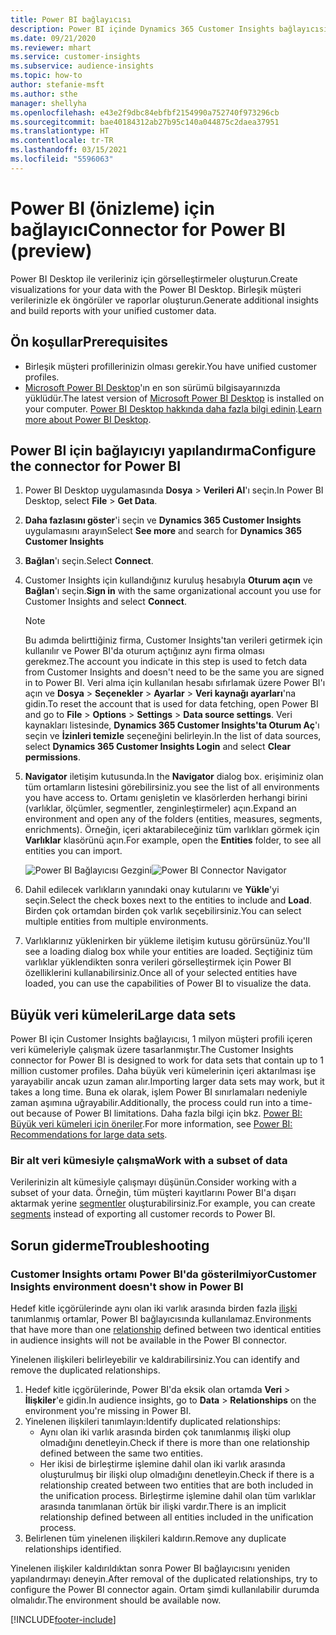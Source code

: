 ```yaml
---
title: Power BI bağlayıcısı
description: Power BI içinde Dynamics 365 Customer Insights bağlayıcısının nasıl kullanıldığını öğrenin.
ms.date: 09/21/2020
ms.reviewer: mhart
ms.service: customer-insights
ms.subservice: audience-insights
ms.topic: how-to
author: stefanie-msft
ms.author: sthe
manager: shellyha
ms.openlocfilehash: e43e2f9dbc84ebfbf2154990a752740f973296cb
ms.sourcegitcommit: bae40184312ab27b95c140a044875c2daea37951
ms.translationtype: HT
ms.contentlocale: tr-TR
ms.lasthandoff: 03/15/2021
ms.locfileid: "5596063"
---
```

# <a name="connector-for-power-bi-preview"></a><span data-ttu-id="d8abf-103">Power BI (önizleme) için bağlayıcı</span><span class="sxs-lookup"><span data-stu-id="d8abf-103">Connector for Power BI (preview)</span></span>

<span data-ttu-id="d8abf-104">Power BI Desktop ile verileriniz için görselleştirmeler oluşturun.</span><span class="sxs-lookup"><span data-stu-id="d8abf-104">Create visualizations for your data with the Power BI Desktop.</span></span> <span data-ttu-id="d8abf-105">Birleşik müşteri verilerinizle ek öngörüler ve raporlar oluşturun.</span><span class="sxs-lookup"><span data-stu-id="d8abf-105">Generate additional insights and build reports with your unified customer data.</span></span>

## <a name="prerequisites"></a><span data-ttu-id="d8abf-106">Ön koşullar</span><span class="sxs-lookup"><span data-stu-id="d8abf-106">Prerequisites</span></span>

- <span data-ttu-id="d8abf-107">Birleşik müşteri profillerinizin olması gerekir.</span><span class="sxs-lookup"><span data-stu-id="d8abf-107">You have unified customer profiles.</span></span>
- <span data-ttu-id="d8abf-108">[Microsoft Power BI Desktop](https://powerbi.microsoft.com/desktop/)'ın en son sürümü bilgisayarınızda yüklüdür.</span><span class="sxs-lookup"><span data-stu-id="d8abf-108">The latest version of [Microsoft Power BI Desktop](https://powerbi.microsoft.com/desktop/) is installed on your computer.</span></span> <span data-ttu-id="d8abf-109">[Power BI Desktop hakkında daha fazla bilgi edinin](/power-bi/desktop-what-is-desktop).</span><span class="sxs-lookup"><span data-stu-id="d8abf-109">[Learn more about Power BI Desktop](/power-bi/desktop-what-is-desktop).</span></span>

## <a name="configure-the-connector-for-power-bi"></a><span data-ttu-id="d8abf-110">Power BI için bağlayıcıyı yapılandırma</span><span class="sxs-lookup"><span data-stu-id="d8abf-110">Configure the connector for Power BI</span></span>

1. <span data-ttu-id="d8abf-111">Power BI Desktop uygulamasında **Dosya** > **Verileri Al**'ı seçin.</span><span class="sxs-lookup"><span data-stu-id="d8abf-111">In Power BI Desktop, select **File** > **Get Data**.</span></span>

1. <span data-ttu-id="d8abf-112">**Daha fazlasını göster**'i seçin ve **Dynamics 365 Customer Insights** uygulamasını arayın</span><span class="sxs-lookup"><span data-stu-id="d8abf-112">Select **See more** and search for **Dynamics 365 Customer Insights**</span></span>

1. <span data-ttu-id="d8abf-113">**Bağlan**'ı seçin.</span><span class="sxs-lookup"><span data-stu-id="d8abf-113">Select **Connect**.</span></span>

1. <span data-ttu-id="d8abf-114">Customer Insights için kullandığınız kuruluş hesabıyla **Oturum açın** ve **Bağlan**'ı seçin.</span><span class="sxs-lookup"><span data-stu-id="d8abf-114">**Sign in** with the same organizational account you use for Customer Insights and select **Connect**.</span></span>
   > [!NOTE]
   > <span data-ttu-id="d8abf-115">Bu adımda belirttiğiniz firma, Customer Insights'tan verileri getirmek için kullanılır ve Power BI'da oturum açtığınız aynı firma olması gerekmez.</span><span class="sxs-lookup"><span data-stu-id="d8abf-115">The account you indicate in this step is used to fetch data from Customer Insights and doesn't need to be the same you are signed in to Power BI.</span></span> <span data-ttu-id="d8abf-116">Veri alma için kullanılan hesabı sıfırlamak üzere Power BI'ı açın ve **Dosya** > **Seçenekler** > **Ayarlar** > **Veri kaynağı ayarları**'na gidin.</span><span class="sxs-lookup"><span data-stu-id="d8abf-116">To reset the account that is used for data fetching, open Power BI and go to **File** > **Options** > **Settings** > **Data source settings**.</span></span> <span data-ttu-id="d8abf-117">Veri kaynakları listesinde, **Dynamics 365 Customer Insights'ta Oturum Aç**'ı seçin ve **İzinleri temizle** seçeneğini belirleyin.</span><span class="sxs-lookup"><span data-stu-id="d8abf-117">In the list of data sources, select **Dynamics 365 Customer Insights Login** and select **Clear permissions**.</span></span>  

1. <span data-ttu-id="d8abf-118">**Navigator** iletişim kutusunda.</span><span class="sxs-lookup"><span data-stu-id="d8abf-118">In the **Navigator** dialog box.</span></span> <span data-ttu-id="d8abf-119">erişiminiz olan tüm ortamların listesini görebilirsiniz.</span><span class="sxs-lookup"><span data-stu-id="d8abf-119">you see the list of all environments you have access to.</span></span> <span data-ttu-id="d8abf-120">Ortamı genişletin ve klasörlerden herhangi birini (varlıklar, ölçümler, segmentler, zenginleştirmeler) açın.</span><span class="sxs-lookup"><span data-stu-id="d8abf-120">Expand an environment and open any of the folders (entities, measures, segments, enrichments).</span></span> <span data-ttu-id="d8abf-121">Örneğin, içeri aktarabileceğiniz tüm varlıkları görmek için **Varlıklar** klasörünü açın.</span><span class="sxs-lookup"><span data-stu-id="d8abf-121">For example, open the **Entities** folder, to see all entities you can import.</span></span>

   <span data-ttu-id="d8abf-122">![Power BI Bağlayıcısı Gezgini](media/power-bi-navigator.png "Power BI Bağlayıcısı Gezgini")</span><span class="sxs-lookup"><span data-stu-id="d8abf-122">![Power BI Connector Navigator](media/power-bi-navigator.png "Power BI Connector Navigator")</span></span>

1. <span data-ttu-id="d8abf-123">Dahil edilecek varlıkların yanındaki onay kutularını ve **Yükle**'yi seçin.</span><span class="sxs-lookup"><span data-stu-id="d8abf-123">Select the check boxes next to the entities to include and **Load**.</span></span> <span data-ttu-id="d8abf-124">Birden çok ortamdan birden çok varlık seçebilirsiniz.</span><span class="sxs-lookup"><span data-stu-id="d8abf-124">You can select multiple entities from multiple environments.</span></span>

1. <span data-ttu-id="d8abf-125">Varlıklarınız yüklenirken bir yükleme iletişim kutusu görürsünüz.</span><span class="sxs-lookup"><span data-stu-id="d8abf-125">You'll see a loading dialog box while your entities are loaded.</span></span> <span data-ttu-id="d8abf-126">Seçtiğiniz tüm varlıklar yüklendikten sonra verileri görselleştirmek için Power BI özelliklerini kullanabilirsiniz.</span><span class="sxs-lookup"><span data-stu-id="d8abf-126">Once all of your selected entities have loaded, you can use the capabilities of Power BI to visualize the data.</span></span>

## <a name="large-data-sets"></a><span data-ttu-id="d8abf-127">Büyük veri kümeleri</span><span class="sxs-lookup"><span data-stu-id="d8abf-127">Large data sets</span></span>

<span data-ttu-id="d8abf-128">Power BI için Customer Insights bağlayıcısı, 1 milyon müşteri profili içeren veri kümeleriyle çalışmak üzere tasarlanmıştır.</span><span class="sxs-lookup"><span data-stu-id="d8abf-128">The Customer Insights connector for Power BI is designed to work for data sets that contain up to 1 million customer profiles.</span></span> <span data-ttu-id="d8abf-129">Daha büyük veri kümelerinin içeri aktarılması işe yarayabilir ancak uzun zaman alır.</span><span class="sxs-lookup"><span data-stu-id="d8abf-129">Importing larger data sets may work, but it takes a long time.</span></span> <span data-ttu-id="d8abf-130">Buna ek olarak, işlem Power BI sınırlamaları nedeniyle zaman aşımına uğrayabilir.</span><span class="sxs-lookup"><span data-stu-id="d8abf-130">Additionally, the process could run into a time-out because of Power BI limitations.</span></span> <span data-ttu-id="d8abf-131">Daha fazla bilgi için bkz. [Power BI: Büyük veri kümeleri için öneriler](/power-bi/admin/service-premium-what-is#large-datasets).</span><span class="sxs-lookup"><span data-stu-id="d8abf-131">For more information, see [Power BI: Recommendations for large data sets](/power-bi/admin/service-premium-what-is#large-datasets).</span></span> 

### <a name="work-with-a-subset-of-data"></a><span data-ttu-id="d8abf-132">Bir alt veri kümesiyle çalışma</span><span class="sxs-lookup"><span data-stu-id="d8abf-132">Work with a subset of data</span></span>

<span data-ttu-id="d8abf-133">Verilerinizin alt kümesiyle çalışmayı düşünün.</span><span class="sxs-lookup"><span data-stu-id="d8abf-133">Consider working with a subset of your data.</span></span> <span data-ttu-id="d8abf-134">Örneğin, tüm müşteri kayıtlarını Power BI'a dışarı aktarmak yerine [segmentler](segments.md) oluşturabilirsiniz.</span><span class="sxs-lookup"><span data-stu-id="d8abf-134">For example, you can create [segments](segments.md) instead of exporting all customer records to Power BI.</span></span>

## <a name="troubleshooting"></a><span data-ttu-id="d8abf-135">Sorun giderme</span><span class="sxs-lookup"><span data-stu-id="d8abf-135">Troubleshooting</span></span>

### <a name="customer-insights-environment-doesnt-show-in-power-bi"></a><span data-ttu-id="d8abf-136">Customer Insights ortamı Power BI'da gösterilmiyor</span><span class="sxs-lookup"><span data-stu-id="d8abf-136">Customer Insights environment doesn't show in Power BI</span></span>

<span data-ttu-id="d8abf-137">Hedef kitle içgörülerinde aynı olan iki varlık arasında birden fazla [ilişki](relationships.md) tanımlanmış ortamlar, Power BI bağlayıcısında kullanılamaz.</span><span class="sxs-lookup"><span data-stu-id="d8abf-137">Environments that have more than one [relationship](relationships.md) defined between two identical entities in audience insights will not be available in the Power BI connector.</span></span>

<span data-ttu-id="d8abf-138">Yinelenen ilişkileri belirleyebilir ve kaldırabilirsiniz.</span><span class="sxs-lookup"><span data-stu-id="d8abf-138">You can identify and remove the duplicated relationships.</span></span>

1. <span data-ttu-id="d8abf-139">Hedef kitle içgörülerinde, Power BI'da eksik olan ortamda **Veri** > **İlişkiler**'e gidin.</span><span class="sxs-lookup"><span data-stu-id="d8abf-139">In audience insights, go to **Data** > **Relationships** on the environment you're missing in Power BI.</span></span>
2. <span data-ttu-id="d8abf-140">Yinelenen ilişkileri tanımlayın:</span><span class="sxs-lookup"><span data-stu-id="d8abf-140">Identify duplicated relationships:</span></span>
   - <span data-ttu-id="d8abf-141">Aynı olan iki varlık arasında birden çok tanımlanmış ilişki olup olmadığını denetleyin.</span><span class="sxs-lookup"><span data-stu-id="d8abf-141">Check if there is more than one relationship defined between the same two entities.</span></span>
   - <span data-ttu-id="d8abf-142">Her ikisi de birleştirme işlemine dahil olan iki varlık arasında oluşturulmuş bir ilişki olup olmadığını denetleyin.</span><span class="sxs-lookup"><span data-stu-id="d8abf-142">Check if there is a relationship created between two entities that are both included in the unification process.</span></span> <span data-ttu-id="d8abf-143">Birleştirme işlemine dahil olan tüm varlıklar arasında tanımlanan örtük bir ilişki vardır.</span><span class="sxs-lookup"><span data-stu-id="d8abf-143">There is an implicit relationship defined between all entities included in the unification process.</span></span>
3. <span data-ttu-id="d8abf-144">Belirlenen tüm yinelenen ilişkileri kaldırın.</span><span class="sxs-lookup"><span data-stu-id="d8abf-144">Remove any duplicate relationships identified.</span></span>

<span data-ttu-id="d8abf-145">Yinelenen ilişkiler kaldırıldıktan sonra Power BI bağlayıcısını yeniden yapılandırmayı deneyin.</span><span class="sxs-lookup"><span data-stu-id="d8abf-145">After removal of the duplicated relationships, try to configure the Power BI connector again.</span></span> <span data-ttu-id="d8abf-146">Ortam şimdi kullanılabilir durumda olmalıdır.</span><span class="sxs-lookup"><span data-stu-id="d8abf-146">The environment should be available now.</span></span>

[!INCLUDE[footer-include](../includes/footer-banner.md)]